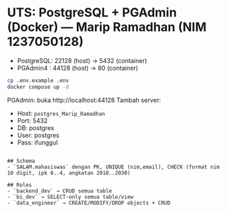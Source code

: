 # UTS: PostgreSQL + PGAdmin (Docker) — Marip Ramadhan (NIM 1237050128)

- PostgreSQL: 22128 (host) → 5432 (container)
- PGAdmin4 : 44128 (host) →   80 (container)


```bash
cp .env.example .env
docker compose up -d
```
PGAdmin: buka http://localhost:44128 
Tambah server:
- Host: `postgres_Marip_Ramadhan` 
- Port: 5432
- DB: postgres
- User: postgres
- Pass: ifunggul
```

## Schema
- `SALAM.mahasiswas` dengan PK, UNIQUE (nim,email), CHECK (format nim 10 digit, ipk 0..4, angkatan 2018..2030)

## Roles
- `backend_dev` → CRUD semua table
- `bi_dev` → SELECT-only semua table/view
- `data_engineer` → CREATE/MODIFY/DROP objects + CRUD
